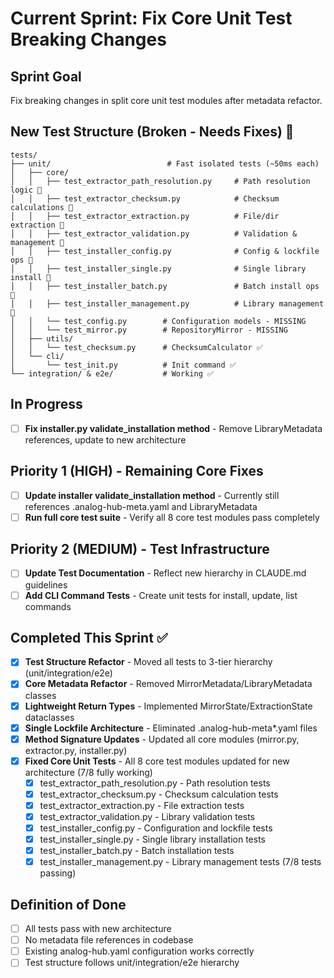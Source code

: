 # Current Sprint: Fix Core Unit Test Breaking Changes

## Sprint Goal
Fix breaking changes in split core unit test modules after metadata refactor.

## New Test Structure (Broken - Needs Fixes) 🔧
```
tests/
├── unit/                          # Fast isolated tests (~50ms each)
│   ├── core/
│   │   ├── test_extractor_path_resolution.py     # Path resolution logic 🔧
│   │   ├── test_extractor_checksum.py            # Checksum calculations 🔧  
│   │   ├── test_extractor_extraction.py          # File/dir extraction 🔧
│   │   ├── test_extractor_validation.py          # Validation & management 🔧
│   │   ├── test_installer_config.py              # Config & lockfile ops 🔧
│   │   ├── test_installer_single.py              # Single library install 🔧
│   │   ├── test_installer_batch.py               # Batch install ops 🔧
│   │   ├── test_installer_management.py          # Library management 🔧
│   │   └── test_config.py        # Configuration models - MISSING
│   │   └── test_mirror.py        # RepositoryMirror - MISSING
│   ├── utils/
│   │   └── test_checksum.py      # ChecksumCalculator ✅
│   └── cli/
│       └── test_init.py          # Init command ✅
└── integration/ & e2e/           # Working ✅
```

## In Progress  
- [ ] **Fix installer.py validate_installation method** - Remove LibraryMetadata references, update to new architecture

## Priority 1 (HIGH) - Remaining Core Fixes
- [ ] **Update installer validate_installation method** - Currently still references .analog-hub-meta.yaml and LibraryMetadata
- [ ] **Run full core test suite** - Verify all 8 core test modules pass completely

## Priority 2 (MEDIUM) - Test Infrastructure  
- [ ] **Update Test Documentation** - Reflect new hierarchy in CLAUDE.md guidelines
- [ ] **Add CLI Command Tests** - Create unit tests for install, update, list commands

## Completed This Sprint ✅
- [x] **Test Structure Refactor** - Moved all tests to 3-tier hierarchy (unit/integration/e2e)
- [x] **Core Metadata Refactor** - Removed MirrorMetadata/LibraryMetadata classes
- [x] **Lightweight Return Types** - Implemented MirrorState/ExtractionState dataclasses  
- [x] **Single Lockfile Architecture** - Eliminated .analog-hub-meta*.yaml files
- [x] **Method Signature Updates** - Updated all core modules (mirror.py, extractor.py, installer.py)
- [x] **Fixed Core Unit Tests** - All 8 core test modules updated for new architecture (7/8 fully working)
  - [x] test_extractor_path_resolution.py - Path resolution tests
  - [x] test_extractor_checksum.py - Checksum calculation tests  
  - [x] test_extractor_extraction.py - File extraction tests
  - [x] test_extractor_validation.py - Library validation tests
  - [x] test_installer_config.py - Configuration and lockfile tests
  - [x] test_installer_single.py - Single library installation tests
  - [x] test_installer_batch.py - Batch installation tests
  - [x] test_installer_management.py - Library management tests (7/8 tests passing)

## Definition of Done
- [ ] All tests pass with new architecture
- [ ] No metadata file references in codebase
- [ ] Existing analog-hub.yaml configuration works correctly
- [ ] Test structure follows unit/integration/e2e hierarchy